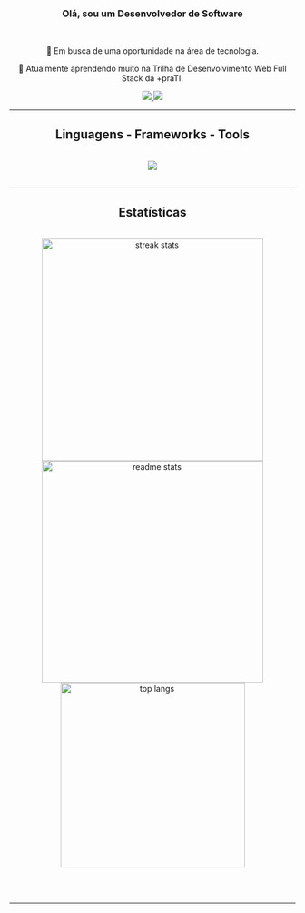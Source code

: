 <h3 align="center">Olá, sou um Desenvolvedor de Software</h3>

<br/>

<div align="center">
 
 🔭 Em busca de uma oportunidade na área de tecnologia.
 
 🌱 Atualmente aprendendo muito na Trilha de Desenvolvimento Web Full Stack da +praTI.

 </div>
 
<div align="center"> 
  <a href="mailto:simpliciojoaopaulo35@gmail.com">
    <img src="https://img.shields.io/badge/Gmail-333333?style=for-the-badge&logo=gmail&logoColor=red" />
  </a>
  <a href="https://www.linkedin.com/in/joão-paulo-simplicio-612bb025a" target="_blank">
    <img src="https://img.shields.io/badge/LinkedIn-0077B5?style=for-the-badge&logo=linkedin&logoColor=white" target="_blank" />
  </a>
</div>

 <hr/>
 
<h2 align="center">Linguagens - Frameworks - Tools</h2>
<br/>
<div align="center">
  <img src="https://skillicons.dev/icons?i=html,css,javascript,figma,py,c,git,vscode" />
  <br>
</div>

<br/>
<hr/>

<h2 align="center">Estatísticas</h2>
<br>
<div align=center>
  <img width=390 src="https://streak-stats.demolab.com/?user=simplicioJoao&count_private=true&theme=react&border_radius=10" alt="streak stats"/>
  <img width=390 src="https://github-readme-stats.vercel.app/api?username=simplicioJoao&count_private=true&show_icons=true&theme=react&rank_icon=github&border_radius=10" alt="readme stats" />
  <br/>
  <img width=325 align="center" src="https://github-readme-stats.vercel.app/api/top-langs/?username=simplicioJoao&hide=HTML&langs_count=8&layout=compact&theme=react&border_radius=10&size_weight=0.5&count_weight=0.5&exclude_repo=github-readme-stats" alt="top langs" />
</div>

<br/><br/>

<hr/>
